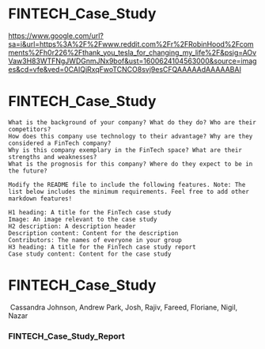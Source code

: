 # FINTECH_Case_Study

https://www.google.com/url?sa=i&url=https%3A%2F%2Fwww.reddit.com%2Fr%2FRobinHood%2Fcomments%2Fh0r226%2Fthank_you_tesla_for_changing_my_life%2F&psig=AOvVaw3H83WTFNgJWDGnmJNx9bof&ust=1600624104563000&source=images&cd=vfe&ved=0CAIQjRxqFwoTCNCO8svj9esCFQAAAAAdAAAAABAI

# FINTECH_Case_Study

    What is the background of your company? What do they do? Who are their competitors?
    How does this company use technology to their advantage? Why are they considered a FinTech company?
    Why is this company exemplary in the FinTech space? What are their strengths and weaknesses?
    What is the prognosis for this company? Where do they expect to be in the future?

    Modify the README file to include the following features. Note: The list below includes the minimum requirements. Feel free to add other markdown features!

    H1 heading: A title for the FinTech case study
    Image: An image relevant to the case study
    H2 description: A description header
    Description content: Content for the description
    Contributors: The names of everyone in your group
    H3 heading: A title for the FinTech case study report
    Case study content: Content for the case study

<h1>FINTECH_Case_Study</h1>
<image></image>
    <description></description>
    <contributors>Cassandra Johnson, Andrew Park, Josh, Rajiv, Fareed, Floriane, Nigil, Nazar</contributors>
<h3>FINTECH_Case_Study_Report</h3>
